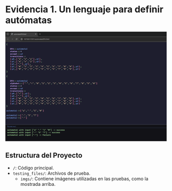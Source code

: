 # Evidencia 1. Un lenguaje para definir autómatas

![Salida del programa](testing_files/imgs/image.png)

## Estructura del Proyecto

- `/`: Código principal.
- `testing_files/`: Archivos de prueba.
  - `imgs/`: Contiene imágenes utilizadas en las pruebas, como la mostrada arriba.